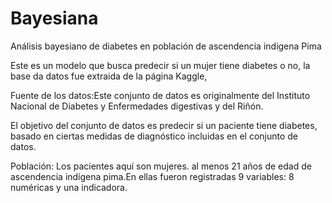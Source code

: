 # Bayesiana
Análisis bayesiano de diabetes en población de ascendencia indigena Pima 


Este es un modelo que busca predecir si un mujer tiene diabetes o no, la base da datos fue extraida de la página Kaggle,  

Fuente de los datos:Este conjunto de datos es originalmente del Instituto Nacional de Diabetes y Enfermedades digestivas y del Riñón. 

El objetivo del conjunto de datos es predecir  si un paciente tiene diabetes, basado en ciertas medidas de diagnóstico incluidas en el conjunto de datos. 


Población: Los pacientes aquí son mujeres. al menos 21 años de edad de ascendencia indígena pima.En ellas fueron registradas 9 variables: 8 numéricas y una indicadora.


